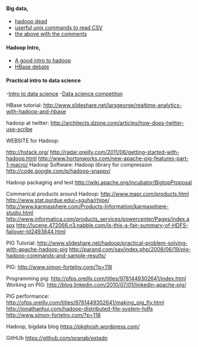#### Big data,

- [hadoop dead](http://www.dataintoresults.com/2013/04/hadoop-landscape-review-2013/)
- [userful unix commands to read CSV](http://www.gregreda.com/2013/07/15/unix-commands-for-data-science/)
- [the above with the comments](https://news.ycombinator.com/item?id=6046682)


#### Hadoop Intro,
- [A good intro to hadoop](http://bradhedlund.com/2011/09/10/understanding-hadoop-clusters-and-the-network/)
- [HBase debate](http://www.informationweek.com/software/enterprise-applications/big-data-debate-will-hbase-dominate-nosq/240159475)


#### Practical intro to data science
-[Intro to data science](http://blog.zipfianacademy.com/post/46864003608/a-practical-intro-to-data-science)
-[Data science competiton](http://www.kaggle.com/)



HBase tutorial:
http://www.slideshare.net/larsgeorge/realtime-analytics-with-hadoop-and-hbase

hadoop at twitter:
http://architects.dzone.com/articles/how-does-twitter-use-scribe


WEBSITE for Hadoop:

http://hstack.org/
http://radar.oreilly.com/2011/06/getting-started-with-hadoop.html
http://www.hortonworks.com/new-apache-pig-features-part-1-macro/
Hadoop Software:
Hadoop library for compression
http://code.google.com/p/hadoop-snappy/

Hadoop packaging and test
http://wiki.apache.org/incubator/BigtopProposal

Commerical products around Hadoop:
http://www.mapr.com/products.html
http://www.stat.purdue.edu/~sguha/rhipe/
http://www.karmasphere.com/Products-Information/karmasphere-studio.html
http://www.informatica.com/products_services/powercenter/Pages/index.aspx
http://lucene.472066.n3.nabble.com/Is-this-a-fair-summary-of-HDFS-failover-td2493844.html

PIG Tutorial:
http://www.slideshare.net/hadoop/practical-problem-solving-with-apache-hadoop-pig
http://parand.com/say/index.php/2008/06/19/pig-hadoop-commands-and-sample-results/

PIG:
http://www.simon-fortelny.com/?p=118

Programming pig:
http://ofps.oreilly.com/titles/9781449302641/index.html
Working on PIG:
http://blog.linkedin.com/2010/07/01/linkedin-apache-pig/

PIG performance:
http://ofps.oreilly.com/titles/9781449302641/making_pig_fly.html
http://jonathanhui.com/hadoop-distributed-file-system-hdfs
http://www.simon-fortelny.com/?p=118

Hadoop, bigdata blog
https://pkghosh.wordpress.com/

GitHUb
https://github.com/pranab/estado

